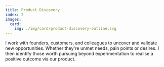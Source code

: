 ```yaml
---
title: Product Discovery
index: 2
images:
  card:
    img: ./img/card/product-discovery-outline.svg
---
```

I work with founders, customers, and colleagues to uncover and validate new opportunities. Whether they're unmet needs, pain points or desires. I then identify those worth pursuing beyond experimentation to realise a positive outcome via our product.
